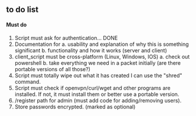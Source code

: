 ## to do list


#### Must do

1. Script must ask for authentication... DONE
2. Documentation for 
    a. usability and explanation of why this is something significant
    b. functionality and how it works (server and client)
3. client_script must be cross-platform (Linux, Windows, IOS)
    a. check out powershell
    b. take everything we need in a packet initially (are there portable versions of all those?)
4. Script must totally wipe out what it has created
    I can use the "shred" command.
5. Script must check if openvpn/curl/wget and other programs are installed. If not, it must install
   them or better use a portable version.
6. /register path for admin (must add code for adding/removing users).
7. Store passwords encrypted. (marked as optional)
